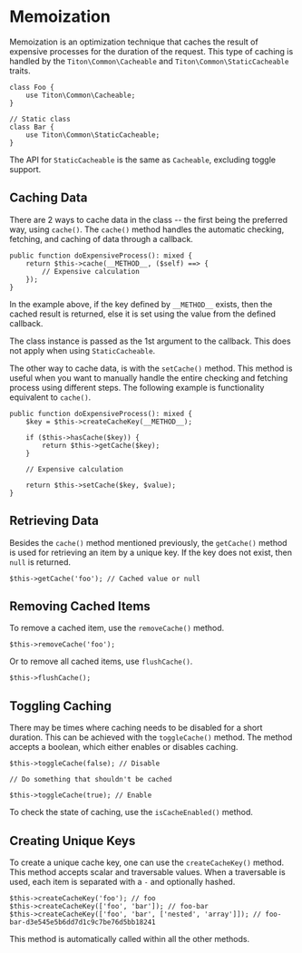 # Memoization #

Memoization is an optimization technique that caches the result of expensive processes for the duration of the request.
This type of caching is handled by the `Titon\Common\Cacheable` and `Titon\Common\StaticCacheable` traits.

```hack
class Foo {
    use Titon\Common\Cacheable;
}

// Static class
class Bar {
    use Titon\Common\StaticCacheable;
}
```

<div class="notice is-info">
    The API for <code>StaticCacheable</code> is the same as <code>Cacheable</code>, excluding toggle support.
</div>

## Caching Data ##

There are 2 ways to cache data in the class -- the first being the preferred way, using `cache()`. 
The `cache()` method handles the automatic checking, fetching, and caching of data through a callback.

```hack
public function doExpensiveProcess(): mixed {
    return $this->cache(__METHOD__, ($self) ==> {
        // Expensive calculation
    });
}
```

In the example above, if the key defined by `__METHOD__` exists, then the cached result is returned, 
else it is set using the value from the defined callback.

<div class="notice is-info">
    The class instance is passed as the 1st argument to the callback. This does not apply when using <code>StaticCacheable</code>.
</div>

The other way to cache data, is with the `setCache()` method. This method is useful when you want to manually handle the 
entire checking and fetching process using different steps. The following example is functionality equivalent to `cache()`.

```hack
public function doExpensiveProcess(): mixed {
    $key = $this->createCacheKey(__METHOD__);

    if ($this->hasCache($key)) {
        return $this->getCache($key);
    }

    // Expensive calculation

    return $this->setCache($key, $value);
}
```

## Retrieving Data ##

Besides the `cache()` method mentioned previously, the `getCache()` method is used for retrieving an item by a unique key. 
If the key does not exist, then `null` is returned.

```hack
$this->getCache('foo'); // Cached value or null
```

## Removing Cached Items ##

To remove a cached item, use the `removeCache()` method.

```hack
$this->removeCache('foo');
```

Or to remove all cached items, use `flushCache()`.

```hack
$this->flushCache();
```

## Toggling Caching ##

There may be times where caching needs to be disabled for a short duration. This can be achieved with the `toggleCache()` method. 
The method accepts a boolean, which either enables or disables caching.

```hack
$this->toggleCache(false); // Disable

// Do something that shouldn't be cached

$this->toggleCache(true); // Enable
```

To check the state of caching, use the `isCacheEnabled()` method.

## Creating Unique Keys ##

To create a unique cache key, one can use the `createCacheKey()` method. This method accepts scalar and traversable values. 
When a traversable is used, each item is separated with a `-` and optionally hashed.

```hack
$this->createCacheKey('foo'); // foo
$this->createCacheKey(['foo', 'bar']); // foo-bar
$this->createCacheKey(['foo', 'bar', ['nested', 'array']]); // foo-bar-d3e545e5b6dd7d1c9c7be76d5bb18241
```

<div class="notice is-info">
    This method is automatically called within all the other methods.
</div>